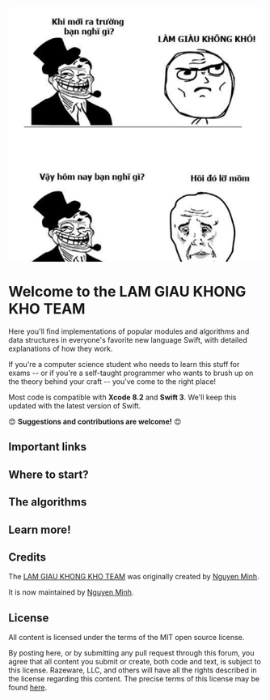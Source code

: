![LAM GIAU KHONG KHO TEAM](/Images/lam_giau_khong_kho_team.png)

# Welcome to the LAM GIAU KHONG KHO TEAM

Here you'll find implementations of popular modules and algorithms and data structures in everyone's favorite new language Swift, with detailed explanations of how they work.

If you're a computer science student who needs to learn this stuff for exams -- or if you're a self-taught programmer who wants to brush up on the theory behind your craft -- you've come to the right place!

Most code is compatible with **Xcode 8.2** and **Swift 3**. We'll keep this updated with the latest version of Swift.

:heart_eyes: **Suggestions and contributions are welcome!** :heart_eyes:

## Important links

## Where to start?

## The algorithms

## Learn more!

## Credits

The [LAM GIAU KHONG KHO TEAM]() was originally created by [Nguyen Minh](https://github.com/nguyenminhkhmt).

It is now maintained by [Nguyen Minh](https://github.com/nguyenminhkhmt).

## License

All content is licensed under the terms of the MIT open source license.

By posting here, or by submitting any pull request through this forum, you agree that all content you submit or create, both code and text, is subject to this license.  Razeware, LLC, and others will have all the rights described in the license regarding this content.  The precise terms of this license may be found [here](License.md).

